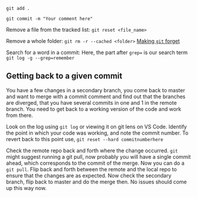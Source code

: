`git add .`

`git commit -m "Your comment here"`

Remove a file from the tracked list:
`git reset <file_name>`  

Remove a whole folder:
`git rm -r --cached <folder>` [Making `git` forget](https://stackoverflow.com/questions/1274057/how-do-i-make-git-forget-about-a-file-that-was-tracked-but-is-now-in-gitignore)

Search for a word in a commit:
Here, the part after `grep=` is our search term
`git log -g --grep=remember`



## Getting back to a given commit
You have a few changes in a secondary branch, you come back to master and want to merge with a commit comment and find out that the branches are diverged, that you have several commits in one and 1 in the remote branch. You need to get back to a working version of the code and work from there.

Look on the log using `git log` or viewing it on git lens on  VS Code.  Identify the
point in which your code was working, and note the commit number. 
To revert back to this point use, `git reset --hard commitnumberhere`

Check the remote repo back and forth where the change occurred. `git` might suggest running a git pull, now probably you will have a single commit ahead, which corresponds to the commit of the merge. Now you can do a `git pull`. Flip back and forth between the remote and the local repo to ensure that the changes are as expected. Now check the secondary branch, flip back to master and do the merge then. No issues should come up this way now.